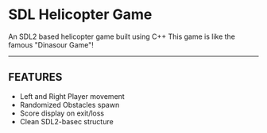 # SDL Helicopter Game

An SDL2 based helicopter game built using C++
This game is like the famous "Dinasour Game"!

--------

## FEATURES

- Left and Right Player movement
- Randomized Obstacles spawn
- Score display on exit/loss
- Clean SDL2-basec structure
